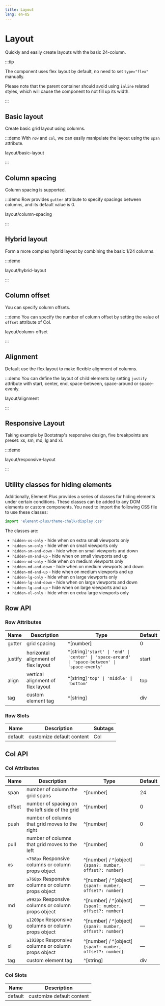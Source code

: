 ```yaml
---
title: Layout
lang: en-US
---
```


# Layout

Quickly and easily create layouts with the basic 24-column.

:::tip

The component uses flex layout by default, no need to set `type="flex"` manually.

Please note that the parent container should avoid using `inline` related styles,
which will cause the component to not fill up its width.

:::

## Basic layout

Create basic grid layout using columns.

:::demo With `row` and `col`, we can easily manipulate the layout using the `span` attribute.

layout/basic-layout

:::

## Column spacing

Column spacing is supported.

:::demo Row provides `gutter` attribute to specify spacings between columns, and its default value is 0.

layout/column-spacing

:::

## Hybrid layout

Form a more complex hybrid layout by combining the basic 1/24 columns.

:::demo

layout/hybrid-layout

:::

## Column offset

You can specify column offsets.

:::demo You can specify the number of column offset by setting the value of `offset` attribute of Col.

layout/column-offset

:::

## Alignment

Default use the flex layout to make flexible alignment of columns.

:::demo You can define the layout of child elements by setting `justify` attribute with start, center, end, space-between, space-around or space-evenly.

layout/alignment

:::

## Responsive Layout

Taking example by Bootstrap's responsive design, five breakpoints are preset:
xs, sm, md, lg and xl.

:::demo

layout/responsive-layout

:::

## Utility classes for hiding elements

Additionally, Element Plus provides a series of classes for hiding elements under
certain conditions. These classes can be added to any DOM elements or custom components.
You need to import the following CSS file to use these classes:

```js
import 'element-plus/theme-chalk/display.css'
```

The classes are:

- `hidden-xs-only` - hide when on extra small viewports only
- `hidden-sm-only` - hide when on small viewports only
- `hidden-sm-and-down` - hide when on small viewports and down
- `hidden-sm-and-up` - hide when on small viewports and up
- `hidden-md-only` - hide when on medium viewports only
- `hidden-md-and-down` - hide when on medium viewports and down
- `hidden-md-and-up` - hide when on medium viewports and up
- `hidden-lg-only` - hide when on large viewports only
- `hidden-lg-and-down` - hide when on large viewports and down
- `hidden-lg-and-up` - hide when on large viewports and up
- `hidden-xl-only` - hide when on extra large viewports only

## Row API

### Row Attributes

| Name    | Description                         | Type                                                                                           | Default |
| ------- | ----------------------------------- | ---------------------------------------------------------------------------------------------- | ------- |
| gutter  | grid spacing                        | ^[number]                                                                                      | 0       |
| justify | horizontal alignment of flex layout | ^[string]`'start' \| 'end' \| 'center' \| 'space-around' \| 'space-between' \| 'space-evenly'` | start   |
| align   | vertical alignment of flex layout   | ^[string]`'top' \| 'middle' \| 'bottom'`                                                       | top     |
| tag     | custom element tag                  | ^[string]                                                                                      | div     |

### Row Slots

| Name    | Description               | Subtags |
| ------- | ------------------------- | ------- |
| default | customize default content | Col     |

## Col API

### Col Attributes

| Name   | Description                                         | Type                                                    | Default |
| ------ | --------------------------------------------------- | ------------------------------------------------------- | ------- |
| span   | number of column the grid spans                     | ^[number]                                               | 24      |
| offset | number of spacing on the left side of the grid      | ^[number]                                               | 0       |
| push   | number of columns that grid moves to the right      | ^[number]                                               | 0       |
| pull   | number of columns that grid moves to the left       | ^[number]                                               | 0       |
| xs     | `<768px` Responsive columns or column props object  | ^[number] / ^[object]`{span?: number, offset?: number}` | —       |
| sm     | `≥768px` Responsive columns or column props object  | ^[number] / ^[object]`{span?: number, offset?: number}` | —       |
| md     | `≥992px` Responsive columns or column props object  | ^[number] / ^[object]`{span?: number, offset?: number}` | —       |
| lg     | `≥1200px` Responsive columns or column props object | ^[number] / ^[object]`{span?: number, offset?: number}` | —       |
| xl     | `≥1920px` Responsive columns or column props object | ^[number] / ^[object]`{span?: number, offset?: number}` | —       |
| tag    | custom element tag                                  | ^[string]                                               | div     |

### Col Slots

| Name    | Description               |
| ------- | ------------------------- |
| default | customize default content |

<style lang="scss">
@use '../../examples/layout/index.scss';
</style>
